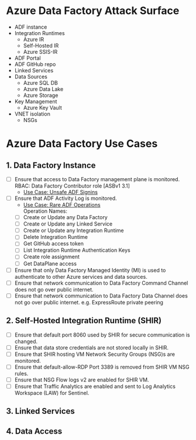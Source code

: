 # Azure Data Factory Attack Surface

* ADF instance
* Integration Runtimes
    * Azure IR
    * Self-Hosted IR
    * Azure SSIS-IR
* ADF Portal
* ADF GitHub repo
* Linked Services
* Data Sources
    * Azure SQL DB
    * Azure Data Lake
    * Azure Storage
* Key Management
    * Azure Key Vault
* VNET isolation
    * NSGs

# Azure Data Factory Use Cases
## 1. Data Factory Instance
* [ ] Ensure that access to Data Factory management plane is monitored.  RBAC: Data Factory Contributor role [ASBv1 3.1]
    * [Use Case: Unsafe ADF Signins](ADF%20Use%20Cases/adf_signins.yaml)
* [ ] Ensure that ADF Activity Log is monitored.
    * [Use Case: Rare ADF Operations](ADF%20Use%20Cases/adf_rare_operations.yaml)  
Operation Names:
    * [ ] Create or Update any Data Factory
    * [ ] Create or Update any Linked Service
    * [ ] Create or Update any Integration Runtime
    * [ ] Delete Integration Runtime
    * [ ] Get GitHub access token
    * [ ] List Integration Runtime Authentication Keys
    * [ ] Create role assignment
    * [ ] Get DataPlane access
    
* [ ] Ensure that only Data Factory Managed Identity (MI) is used to authenticate to other Azure services and data sources. 
* [ ] Ensure that network communication to Data Factory Command Channel does not go over public internet. 
* [ ] Ensure that network communication to Data Factory Data Channel does not go over public internet. e.g. ExpressRoute private peering
    
## 2. Self-Hosted Integration Runtime (SHIR)
* [ ] Ensure that default port 8060 used by SHIR for secure communication is changed.
* [ ] Ensure that data store credentials are not stored locally in SHIR.
* [ ] Ensure that SHIR hosting VM Network Security Groups (NSG)s are monitored.
* [ ] Ensure that default-allow-RDP Port 3389 is removed from SHIR VM NSG rules.
* [ ] Ensure that NSG Flow logs v2 are enabled for SHIR VM.
* [ ] Ensure that Traffic Analytics are enabled and sent to Log Analytics Workspace (LAW) for Sentinel.

## 3. Linked Services
## 4. Data Access
